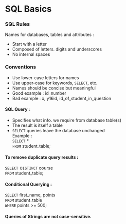 # SQL Basics

### SQL Rules
Names for databases, tables and attributes :
- Start with a letter
- Composed of letters. digits and underscores
- No internal spaces

### Conventions
- Use lower-case letters for names
- Use upper-case for keywords, `SELECT`, etc.
- Names should be concise but meaningful
- Good example : id_number
- Bad example : x, y16id, id_of_student_in_question

#### SQL Query : 
- Specifies what info. we require from database table(s)
- The result is itself a table
- `SELECT` queries leave the database unchanged<br>
Example : <br/>
`SELECT` *<br/>
`FROM` student_table;

#### To remove duplicate query results :
`SELECT DISTINCT` course<br>
`FROM` student_table;

#### Conditional Querying :
`SELECT` first_name, points<br>
`FROM` student_table<br>
`WHERE` points >= 500;

#### Queries of Strings are not case-sensitive.
